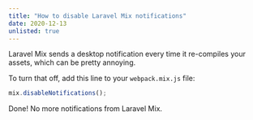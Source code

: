 ```yaml
---
title: "How to disable Laravel Mix notifications"
date: 2020-12-13
unlisted: true
---
```


Laravel Mix sends a desktop notification every time it re-compiles your assets, which can be pretty annoying.

To turn that off, add this line to your `webpack.mix.js` file:

```javascript
mix.disableNotifications();
```

Done! No more notifications from Laravel Mix.
